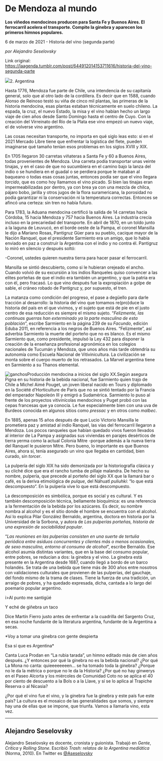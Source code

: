 # De Mendoza al mundo

**Los viñedos mendocinos producen para Santa Fe y Buenos Aires. El ferrocarril acelera el transporte. Compite la ginebra y aparecen los primeros himnos populares.**

6 de marzo de 2021 - Historia del vino (segunda parte)

_por Alejandro Seselovsky_

Link original: https://laagenda.tumblr.com/post/644912014153711616/historia-del-vino-segunda-parte

![](https://64.media.tumblr.com/31a9aa2543b600cad861a5e94a99ebf2/57b604104e03ae55-eb/s500x750/cb79d94e6322afd9e61f9428f818a2270e1f946b.jpg)2. Argentina

Hasta 1776, Mendoza fue parte de Chile, una intendencia de su capitanía general, solo que al otro lado de la cordillera. Es decir que en 1588, cuando Alonso de Reinoso testó su viña de cinco mil plantas, las primeras de la historia mendocina, esas plantas estaban técnicamente en suelo chileno. La espada, la cruz, el nuevo Estado, la misa y el vino habían hecho un largo viaje de cien años desde Santo Domingo hasta el centro de Cuyo. Con la creación del Virreinato del Río de la Plata ese vino empezó un nuevo viaje, el de volverse vino argentino.

Las cosas necesitan transporte, no importa en qué siglo leas esto: si en el 2021 Mercado Libre tiene que enfrentar la logística del flete, pueden imaginarse qué tamaño tenían esos problemas en los siglos XVIII y XIX.

En 1705 llegaron 30 carretas viñateras a Santa Fe y 60 a Buenos Aires, todas provenientes de Mendoza. Una carreta podía transportar unas veinte tinajas, y en el caso de que no sucumbiera en el camino bajo la lanza del indio o se hundiera en el guadal o se perdiera porque le mataban al baqueano o todas esas cosas juntas, entonces podía ser que el vino llegara *torcido*, que es como hoy llamamos el vino picado. Si bien las tinajas eran impermeabilizadas por dentro, ya con brea ya con una mezcla de chilca, pájaro bobo, jarilla y otros jugos de la flora suramericana, la porosidad no podía garantizar ni la conservación ni la temperatura correctas. Entonces se afincó una certeza: sin tren no había futuro.

Para 1783, la Aduana mendocina certificó la salida de 14 carretas hacia Córdoba, 15 hacia Mendoza y 757 hacia Buenos Aires. La industria crecía incluso en la precariedad del transporte. En abril de 1870, en un toldo junto a la laguna de Leuvucó, en el borde oeste de la Pampa, el coronel Mansilla le dijo a Mariano Rosas, Pantigruz Güer para su pueblo, cacique mayor de la Nación Ranquel, que el presidente Sarmiento era un amigo, que lo había enviado en paz a construir la Argentina con el indio y no contra él. Pantigruz lo miró en silencio y después soltó:

-Coronel, ustedes quieren nuestra tierra para hacer pasar el ferrocarril.

Mansilla se sintió descubierto, como si le hubieran orejeado el ancho. Cuando volvió de su excursión a los indios Ranqueles quiso convencer a las elites porteñas de que el indio era también un argentino, y que la patria era con él, pero fracasó. Lo que vino después fue la expropiación a golpe de sable, el cráneo robado de Pantigruz y, por supuesto, el tren.

La matanza como condición del progreso, el pase a degüello para darle tracción al desarrollo: la historia del vino que tomamos re(pro)duce la historia del país en el que vivimos, y el sujeto que está de pie en el justo centro de esa reducción es siempre el mismo sujeto. “*Felizmente, las continuas guerras han exterminado ya la parte masculina de esta población*”, escribe Sarmiento en la página 239 de su *Facundo*, edición Eduba 2011, en referencia a los negros de Buenos Aires. “Felizmente”, así adverbia Sarmiento la muerte del porteño que no es blanco. Es el mismo Sarmiento que, como presidente, impulsó la Ley 432 para disponer la creación de la enseñanza profesional agronómica en los colegios nacionales de Tucumán y Mendoza, que unos años más tarde obtendría su autonomía como Escuela Nacional de Vitivinicultura. La civilización se monta sobre el cuerpo muerto de los retrasados. La Marvel argentina tiene en Sarmiento a su Thanos elemental.

![ganchos](https://64.media.tumblr.com/6bacdc6e644cc46387bd27ae776bd2fe/57b604104e03ae55-b0/s500x750/d87c5135b4d54b6a77f75541268db534de0c1086.jpg)Producción mendocina a inicios del siglo XX.Según asegura Pigna en su historia de la bebida nacional, fue Sarmiento quien trajo de Chile a Michel Aimé Pouget, un joven liberal nacido en Tours y diplomado en la Société d’Horticulture de París que no se sintió tentado por la Francia del emperador Napoleón III y emigró a Sudamérica. Sarmiento lo puso al frente de los proyectos vitivinícolas mendocinos y Puget probó con las cepas francesas que ya conocía. Le fue especialmente bien con una uva de Burdeos conocida en algunos sitios como *pressac* y en otros como *malbec*.

En 1885, apenas 15 años después de que Lucio Victorio Mansilla le prometiera paz y amistad al indio Ranquel, las vías del ferrocarril llegaron a Mendoza. Los pocos ranqueles que habían quedado vivos fueron llevados al interior de La Pampa y asignadas sus viviendas en parajes desérticos de tierra yerma como la actual Colonia Mitre -porque además a la nueva tierra del Ranquel le pusieron Mitre. Pero bueno, lo importante es que Buenos Aires, ahora sí, tenía asegurado un vino que llegaba en cantidad, bien curado, sin *torcer*.

La pulpería del siglo XIX ha sido demonizada por la historiografía clásica y su cliché dice que era el rancho tumba de pillaje malandra. De hecho su nombre, pulpería, que precede al porteño del siglo XX que la llamará bar o café, es la deriva etimológica de *pulque*, del Náhuatl *puliuhki*: “lo que está descompuesto”. En la pulpería vive lo que está descompuesto.

La descomposición es simbólica, porque es social y es cultural. Y es también descomposición técnica, bellamente bioquímica: es una referencia a la fermentación de la bebida por los azúcares. Es decir, su nombre nombra al alcohol y es el sitio donde el hombre se encuentra con el alcohol. Así lo explica Pilar González Bernaldo, argentina, doctora en historia por la Universidad de la Sorbona, y autora de *Las pulperías porteñas, historia de una expresión de sociabilidad popular*.

“*Las reuniones en las pulperías consisten en una suerte de tertulia periódica entre asiduos concurrentes y clientes más o menos ocasionales, de sexo masculino, entorno al consumo de alcohol*”, escribe Bernaldo. Ese alcohol asumía distintas variantes, que en la base del consumo popular, entre pobres, se reducían a dos: la ginebra y el vino.
La ginebra está presente en la Argentina desde 1687, cuando llegó a bordo de un barco holandés. Se trata de una bebida que tiene más de 300 años entre nosotros con validaciones culturales que provienen de las pulperías, del gauchaje, del fondo mismo de la trama de clases. Tiene la fuerza de una tradición, un arraigo de pobres, y ha quedado expresada, dicha, cantada a lo largo del poemario popular argentino.

i>Al punto me santigüé  


Y eché de giñebra un taco  


Dice Martín Fierro justo antes de enfrentar a la cuadrilla del Sargento Cruz, en esa noche fundante de la literatura argentina, fundante de la Argentina a secas.

*Voy a tomar una ginebra con gente despierta  


Esa sí que es Argentina*  


Canta Luca Prodan en “La rubia tarada”, un himno editado más de cien años después. ¿Y entonces por qué la ginebra no es la bebida nacional? ¿Por qué La Mona no canta: quieeeeeeeen… se ha tomado toda la ginebra? ¿Porque no le da la métrica o porque no le da la Historia? ¿Por qué no hay ginwerys en el Paseo Alcorta y los miércoles de Comunidad Coto no se aplica el 40 por ciento de descuento a la Bols o a la Llave, y sí se lo aplica al Trapiche Reserva o al Nicasia?

 ¿Por qué el vino fue el vino, y la ginebra fue la ginebra y este país fue este país? La cultura es el mosaico de las generalidades que somos, y siempre hay una de ellas que se impone, que triunfa. Vamos a llamarla vino, esta vez.

  




---

 Alejandro Seselovsky
---------------------

 Alejandro Seselovsky es docente, cronista y guionista. Trabajó en *Gente*, *Crítica* y *Rolling Stone*. Escribió *Trash: relatos de la Argentina mediática* (Norma, 2010). En Twitter es [@Aseselovsky](https://twitter.com/aseselovsky) 

